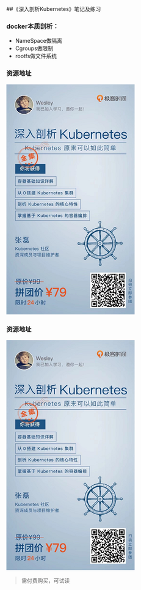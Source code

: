 ##《深入剖析Kubernetes》笔记及练习

### docker本质剖析：
 - NameSpace做隔离
 - Cgroups做限制
 - rootfs做文件系统

### 资源地址
![avatar](./books.png)


### 资源地址
![avatar](books.png)
> 需付费购买，可试读
